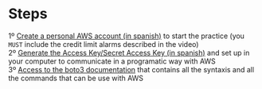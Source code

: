 # Steps

1º [Create a personal AWS account (in spanish)](https://www.youtube.com/watch?v=8AUWxW14lhk&t=4s) to start the practice (you `MUST` include the credit limit alarms described in the video)<br/>
2º [Generate the Access Key/Secret Access Key (in spanish)](https://www.youtube.com/watch?v=_zMCdUndHy0&t=239s) and set up in your computer to communicate in a programatic way with AWS <br/>
3º [Access to the boto3 documentation](https://boto3.amazonaws.com/v1/documentation/api/latest/index.html) that contains all the syntaxis and all the commands that can be use with AWS <br/>
